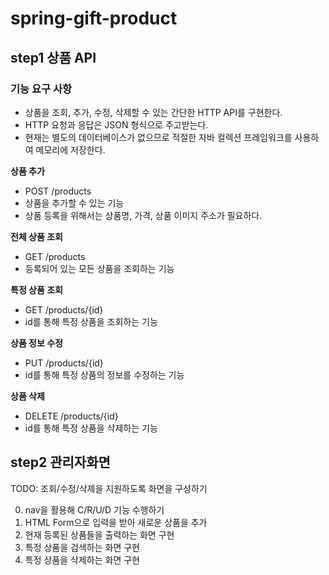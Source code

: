 # spring-gift-product

## step1 상품 API

### 기능 요구 사항
- 상품을 조회, 추가, 수정, 삭제할 수 있는 간단한 HTTP API를 구현한다.
- HTTP 요청과 응답은 JSON 형식으로 주고받는다.
- 현재는 별도의 데이터베이스가 없으므로 적절한 자바 컬렉션 프레임워크를 사용하여 메모리에 저장한다.

**상품 추가**
- POST /products
- 상품을 추가할 수 있는 기능
- 상품 등록을 위해서는 상품명, 가격, 상품 이미지 주소가 필요하다.

**전체 상품 조회**
- GET /products
- 등록되어 있는 모든 상품을 조회하는 기능

**특정 상품 조회**
- GET /products/{id}
- id를 통해 특정 상품을 조회하는 기능

**상품 정보 수정**
- PUT /products/{id}
- id를 통해 특정 상품의 정보를 수정하는 기능

**상품 삭제**
- DELETE /products/{id}
- id를 통해 특정 상품을 삭제하는 기능

## step2 관리자화면

TODO: 조회/수정/삭제을 지원하도록 화면을 구성하기

0. nav을 활용해 C/R/U/D 기능 수행하기 
1. HTML Form으로 입력을 받아 새로운 상품을 추가
2. 현재 등록된 상품들을 출력하는 화면 구현
3. 특정 상품을 검색하는 화면 구현
4. 특정 상품을 삭제하는 화면 구현
